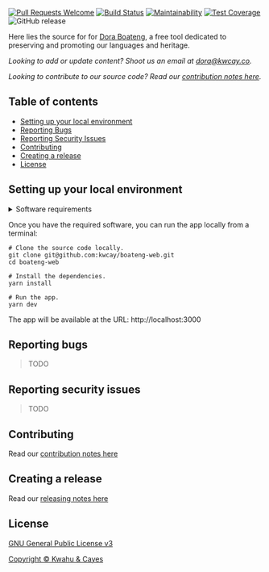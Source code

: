 [![Pull Requests Welcome](https://img.shields.io/badge/PRs-welcome-brightgreen.svg?style=flat)](http://makeapullrequest.com)
[![Build Status](https://travis-ci.com/kwcay/boateng-web.svg?branch=stable)](https://travis-ci.com/kwcay/boateng-web)
[![Maintainability](https://img.shields.io/codeclimate/maintainability-percentage/kwcay/boateng-web)](https://codeclimate.com/github/kwcay/boateng-web/maintainability)
[![Test Coverage](https://api.codeclimate.com/v1/badges/5b07645aa53a13f4aa9e/test_coverage)](https://codeclimate.com/github/kwcay/boateng-web/test_coverage)
![GitHub release](https://img.shields.io/github/v/release/kwcay/boateng-web)

Here lies the source for for [Dora Boateng](https://doraboateng.com), a free tool dedicated to preserving and promoting our languages and heritage.

_Looking to add or update content? Shoot us an email at dora@kwcay.co._

_Looking to contribute to our source code? Read our [contribution notes here](docs/contributing.md)._

## Table of contents

- [Setting up your local environment](#setting-up-your-local-environment)
- [Reporting Bugs](#reporting-bugs)
- [Reporting Security Issues](#reporting-security-issues)
- [Contributing](https://github.com/kwcay/boateng-web/blob/stable/docs/contributing.md)
- [Creating a release](https://github.com/kwcay/boateng-web/blob/stable/docs/releasing.md)
- [License](#license)

## Setting up your local environment

<details>
    <summary>Software requirements</summary>

Make sure the following software is installed on your local machine:

- [Git](https://git-scm.com)
- [Node](https://nodejs.org)
- [Yarn](https://yarnpkg.com)

**Optional, but recommended:**

- [Visual Studio Code](https://code.visualstudio.com)

</details>

Once you have the required software, you can run the app locally from a terminal:

```shell
# Clone the source code locally.
git clone git@github.com:kwcay/boateng-web.git
cd boateng-web

# Install the dependencies.
yarn install

# Run the app.
yarn dev
```

The app will be available at the URL: http://localhost:3000

## Reporting bugs

>TODO

## Reporting security issues

>TODO

## Contributing

Read our [contribution notes here](docs/contributing.md)

## Creating a release

Read our [releasing notes here](docs/releasing.md)

## License

[GNU General Public License v3](LICENSE)

[Copyright &copy; Kwahu &amp; Cayes](https://kwcay.co)
